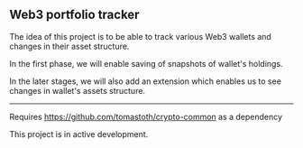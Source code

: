 ## Web3 portfolio tracker

The idea of this project is to be able to track various Web3 wallets and changes in their asset structure.

In the first phase, we will enable saving of snapshots of wallet's holdings.

In the later stages, we will also add an extension which enables us to see changes in wallet's assets structure.

---

Requires https://github.com/tomastoth/crypto-common as a dependency

This project is in active development.